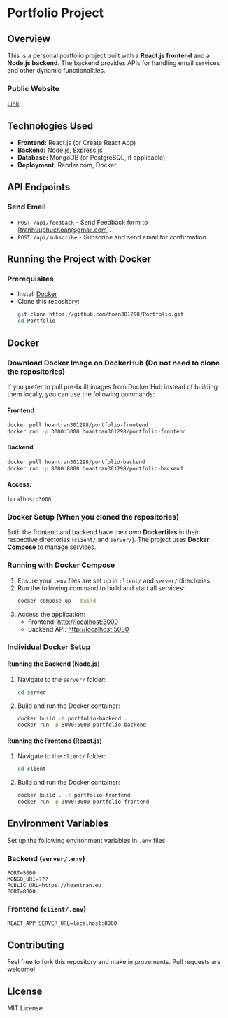 # Portfolio Project

## Overview
This is a personal portfolio project built with a **React.js frontend** and a **Node.js backend**. The backend provides APIs for handling email services and other dynamic functionalities.

### Public Website
[Link](https://www.hoantran.eu)

## Technologies Used
- **Frontend:** React.js (or Create React App)
- **Backend:** Node.js, Express.js
- **Database:** MongoDB (or PostgreSQL, if applicable)
- **Deployment:** Render.com, Docker

## API Endpoints
### Send Email
- `POST /api/feedback` - Send Feedback form to [tranhuuphuchoan@gmail.com].
- `POST /api/subscribe` - Subscribe and send email for confirmation.

## Running the Project with Docker

### Prerequisites
- Install [Docker](https://www.docker.com/)
- Clone this repository:
  ```sh
  git clone https://github.com/hoan301298/Portfolio.git
  cd Portfolio
  ```

## Docker

### Download Docker Image on DockerHub (Do not need to clone the repositories)

If you prefer to pull pre-built images from Docker Hub instead of building them locally, you can use the following commands:

#### Frontend
   ```sh
   docker pull hoantran301298/portfolio-frontend
   docker run -p 3000:3000 hoantran301298/portfolio-frontend
   ```

#### Backend
   ```sh
   docker pull hoantran301298/portfolio-backend
   docker run -p 8000:8000 hoantran301298/portfolio-backend
   ```

#### Access:
    localhost:3000

### Docker Setup (When you cloned the repositories)

Both the frontend and backend have their own **Dockerfiles** in their respective directories (`client/` and `server/`). The project uses **Docker Compose** to manage services.

### Running with Docker Compose
1. Ensure your `.env` files are set up in `client/` and `server/` directories.
2. Run the following command to build and start all services:
   ```sh
   docker-compose up --build
   ```
3. Access the application:
   - Frontend: [http://localhost:3000](http://localhost:3000)
   - Backend API: [http://localhost:5000](http://localhost:5000)

### Individual Docker Setup
#### Running the Backend (Node.js)
1. Navigate to the `server/` folder:
   ```sh
   cd server
   ```
2. Build and run the Docker container:
   ```sh
   docker build -t portfolio-backend .
   docker run -p 5000:5000 portfolio-backend
   ```

#### Running the Frontend (React.js)
1. Navigate to the `client/` folder:
   ```sh
   cd client
   ```
2. Build and run the Docker container:
   ```sh
   docker build . -t portfolio-frontend
   docker run -p 3000:3000 portfolio-frontend
   ```

## Environment Variables
Set up the following environment variables in `.env` files:
### Backend (`server/.env`)
```
PORT=5000
MONGO_URI=???
PUBLIC_URL=https://hoantran.eu
PORT=8000
```

### Frontend (`client/.env`)
```
REACT_APP_SERVER_URL=localhost:8000
```

## Contributing
Feel free to fork this repository and make improvements. Pull requests are welcome!

## License
MIT License

